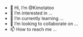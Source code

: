 - 👋 Hi, I’m @Kimotatoo
- 👀 I’m interested in ...
- 🌱 I’m currently learning ...
- 💞️ I’m looking to collaborate on ...
- 📫 How to reach me ...

<!---
Kimotatoo/Kimotatoo is a ✨ special ✨ repository because its `README.md` (this file) appears on your GitHub profile.
You can click the Preview link to take a look at your changes.
--->
